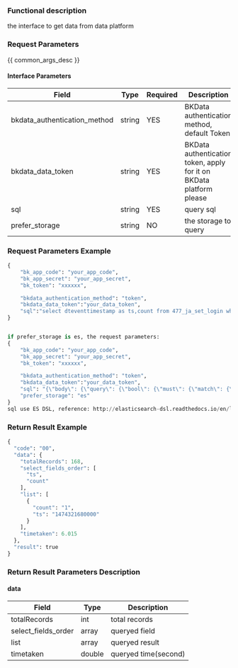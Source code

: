 ### Functional description

the interface to get data from data platform

### Request Parameters

{{ common_args_desc }}

#### Interface Parameters

| Field      |  Type      | Required   |  Description      |
|-----------|------------|--------|------------|
| bkdata_authentication_method  |  string   | YES    | BKData authentication method, default Token |
| bkdata_data_token  |  string   | YES     | BKData authentication token, apply for it on BKData platform please |
| sql         |  string    | YES     | query sql |
| prefer_storage  |  string   | NO     | the storage to query |


### Request Parameters Example

```python
{
    "bk_app_code": "your_app_code",
    "bk_app_secret": "your_app_secret",
    "bk_token": "xxxxxx",

    "bkdata_authentication_method": "token",
    "bkdata_data_token":"your_data_token",
    "sql":"select dteventtimestamp as ts,count from 477_ja_set_login where thedate=20160920 AND cc_set='4005' AND biz_id='477' limit 1"
}


if prefer_storage is es, the request parameters:
{
    "bk_app_code": "your_app_code",
    "bk_app_secret": "your_app_secret",
    "bk_token": "xxxxxx",

    "bkdata_authentication_method": "token",
    "bkdata_data_token":"your_data_token",
    "sql": "{\"body\": {\"query\": {\"bool\": {\"must\": {\"match\": {\"operator\": {\"query\": \"\\u4e2d\\u56fd\\u8054\\u901a\", \"type\": \"phrase\"}}}}}, \"from\": 0, \"size\": 1},  \"index\":  \"706_PVPBattle_Summary_offline_*\"}",
    "prefer_storage": "es"
}
sql use ES DSL, reference: http://elasticsearch-dsl.readthedocs.io/en/latest/.
```

### Return Result Example

```python
{
  "code": "00",
  "data": {
    "totalRecords": 168,
    "select_fields_order": [
      "ts",
      "count"
    ],
    "list": [
      {
        "count": "1",
        "ts": "1474321680000"
      }
    ],
    "timetaken": 6.015
  },
  "result": true
}
```

### Return Result Parameters Description

#### data

| Field      | Type      | Description      |
|-----------|-----------|-----------|
| totalRecords     | int       | total records |
| select_fields_order      | array     | queryed field |
| list      | array     | queryed result |
| timetaken      | double     | queryed time(second) |
